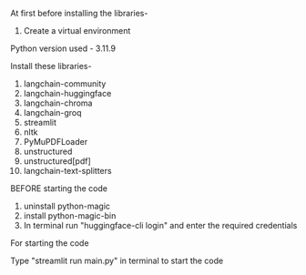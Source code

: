 At first before installing the libraries-
1. Create a virtual environment

Python version used - 3.11.9

Install these libraries-
1. langchain-community
2. langchain-huggingface
3. langchain-chroma
4. langchain-groq
5. streamlit
6. nltk
7. PyMuPDFLoader
8. unstructured
9. unstructured[pdf]
10. langchain-text-splitters

BEFORE starting the code
1. uninstall python-magic
2. install python-magic-bin
3. In terminal run "huggingface-cli login" and enter the required credentials

For starting the code

Type "streamlit run main.py" in terminal to start the code

